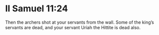 # II Samuel 11:24

Then the archers shot at your servants from the wall. Some of the king’s servants are dead, and your servant Uriah the Hittite is dead also.
